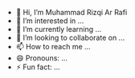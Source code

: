 - 👋 Hi, I’m Muhammad Rizqi Ar Rafi
- 👀 I’m interested in ...
- 🌱 I’m currently learning ...
- 💞️ I’m looking to collaborate on ...
- 📫 How to reach me ...
- 😄 Pronouns: ...
- ⚡ Fun fact: ...

<!---
muhammadrizqiarrafi/muhammadrizqiarrafi is a ✨ special ✨ repository because its `README.md` (this file) appears on your GitHub profile.
You can click the Preview link to take a look at your changes.
--->
